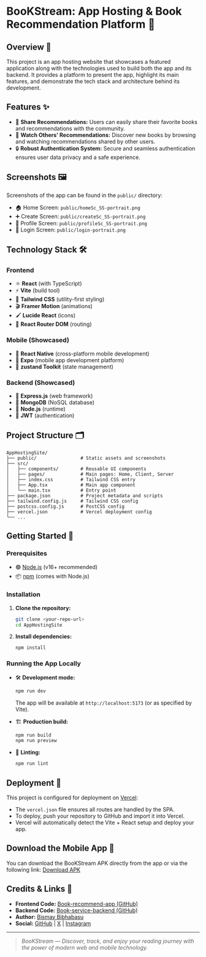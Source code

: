 # BooKStream: App Hosting & Book Recommendation Platform 🚀

## Overview 📝

This project is an app hosting website that showcases a featured application along with the technologies used to build both the app and its backend. It provides a platform to present the app, highlight its main features, and demonstrate the tech stack and architecture behind its development.

## Features ✨

- 📢 **Share Recommendations:** Users can easily share their favorite books and recommendations with the community.
- 👀 **Watch Others' Recommendations:** Discover new books by browsing and watching recommendations shared by other users.
- 🔒 **Robust Authentication System:** Secure and seamless authentication ensures user data privacy and a safe experience.

## Screenshots 🖼️

Screenshots of the app can be found in the `public/` directory:

- 🏠 Home Screen: `public/homeSc_SS-portrait.png`
- ➕ Create Screen: `public/createSc_SS-portrait.png`
- 👤 Profile Screen: `public/profileSc_SS-portrait.png`
- 🔑 Login Screen: `public/login-portrait.png`

## Technology Stack 🛠️

### Frontend

- ⚛️ **React** (with TypeScript)
- ⚡ **Vite** (build tool)
- 🎨 **Tailwind CSS** (utility-first styling)
- 🎬 **Framer Motion** (animations)
- 🖌️ **Lucide React** (icons)
- 🧭 **React Router DOM** (routing)

### Mobile (Showcased)

- 📱 **React Native** (cross-platform mobile development)
- 🚀 **Expo** (mobile app development platform)
- 🐻 **zustand Toolkit** (state management)

### Backend (Showcased)

- 🚀 **Express.js** (web framework)
- 🍃 **MongoDB** (NoSQL database)
- 💚 **Node.js** (runtime)
- 🔐 **JWT** (authentication)

## Project Structure 🗂️

```
AppHostingSite/
├── public/                # Static assets and screenshots
├── src/
│   ├── components/        # Reusable UI components
│   ├── pages/             # Main pages: Home, Client, Server
│   ├── index.css          # Tailwind CSS entry
│   ├── App.tsx            # Main app component
│   └── main.tsx           # Entry point
├── package.json           # Project metadata and scripts
├── tailwind.config.js     # Tailwind CSS config
├── postcss.config.js      # PostCSS config
├── vercel.json            # Vercel deployment config
└── ...
```

## Getting Started 🚦

### Prerequisites

- 🟢 [Node.js](https://nodejs.org/) (v16+ recommended)
- 📦 [npm](https://www.npmjs.com/) (comes with Node.js)

### Installation

1. **Clone the repository:**
   ```bash
   git clone <your-repo-url>
   cd AppHostingSite
   ```
2. **Install dependencies:**
   ```bash
   npm install
   ```

### Running the App Locally

- 🛠️ **Development mode:**

  ```bash
  npm run dev
  ```

  The app will be available at `http://localhost:5173` (or as specified by Vite).

- 🏗️ **Production build:**

  ```bash
  npm run build
  npm run preview
  ```

- 🧹 **Linting:**
  ```bash
  npm run lint
  ```

## Deployment 🚀

This project is configured for deployment on [Vercel](https://vercel.com/):

- The `vercel.json` file ensures all routes are handled by the SPA.
- To deploy, push your repository to GitHub and import it into Vercel.
- Vercel will automatically detect the Vite + React setup and deploy your app.

## Download the Mobile App 📲

You can download the BooKStream APK directly from the app or via the following link:
[Download APK](https://www.dropbox.com/scl/fi/32hwr2f2w10lt8w5xs69v/BooKStream.apk?rlkey=ayfspei0mrvz0t4aaqmyvvaqf&st=yisoslx4&dl=1)

## Credits & Links 🙌

- **Frontend Code:** [Book-recommend-app (GitHub)](https://github.com/its-bismay/Book-recommend-app)
- **Backend Code:** [Book-service-backend (GitHub)](https://github.com/its-bismay/Book-service-backend)
- **Author:** [Bismay Bibhabasu](mailto:bismaybibhabasu33@gmail.com)
- **Social:** [GitHub](https://github.com/its-bismay) | [X](https://x.com/RewatchRoom) | [Instagram](https://www.instagram.com/bismay_11)

---

> _BooKStream — Discover, track, and enjoy your reading journey with the power of modern web and mobile technology._
